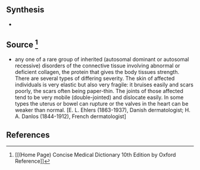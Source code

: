 ## Synthesis
- 
## Source [^1]
- any one of a rare group of inherited (autosomal dominant or autosomal recessive) disorders of the connective tissue involving abnormal or deficient collagen, the protein that gives the body tissues strength. There are several types of differing severity. The skin of affected individuals is very elastic but also very fragile: it bruises easily and scars poorly, the scars often being paper-thin. The joints of those affected tend to be very mobile (double-jointed) and dislocate easily. In some types the uterus or bowel can rupture or the valves in the heart can be weaker than normal. \[E. L. Ehlers (1863-1937), Danish dermatologist; H. A. Danlos (1844-1912), French dermatologist]
## References

[^1]: [[(Home Page) Concise Medical Dictionary 10th Edition by Oxford Reference]]